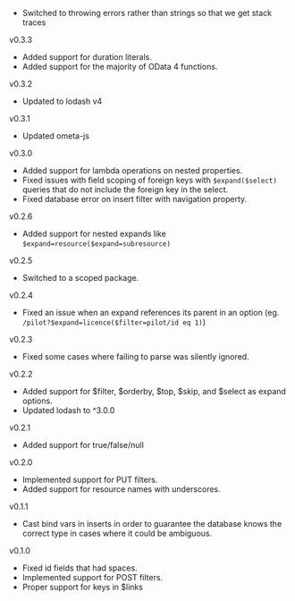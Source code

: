 * Switched to throwing errors rather than strings so that we get stack traces

v0.3.3

* Added support for duration literals.
* Added support for the majority of OData 4 functions.

v0.3.2

* Updated to lodash v4

v0.3.1

* Updated ometa-js

v0.3.0

* Added support for lambda operations on nested properties.
* Fixed issues with field scoping of foreign keys with `$expand($select)` queries that do not include the foreign key in the select.
* Fixed database error on insert filter with navigation property.

v0.2.6

* Added support for nested expands like `$expand=resource($expand=subresource)`

v0.2.5

* Switched to a scoped package.

v0.2.4

* Fixed an issue when an expand references its parent in an option (eg. `/pilot?$expand=licence($filter=pilot/id eq 1)`)

v0.2.3

* Fixed some cases where failing to parse was silently ignored.

v0.2.2

* Added support for $filter, $orderby, $top, $skip, and $select as expand options.
* Updated lodash to ^3.0.0

v0.2.1

* Added support for true/false/null

v0.2.0

* Implemented support for PUT filters.
* Added support for resource names with underscores.

v0.1.1

* Cast bind vars in inserts in order to guarantee the database knows the correct type in cases where it could be ambiguous.

v0.1.0

* Fixed id fields that had spaces.
* Implemented support for POST filters.
* Proper support for keys in $links
